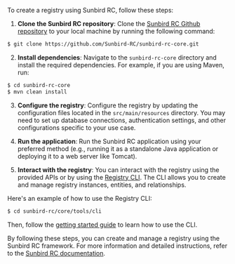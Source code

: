 To create a registry using Sunbird RC, follow these steps:

1. **Clone the Sunbird RC repository**: Clone the [Sunbird RC Github repository](https://github.com/Sunbird-RC/sunbird-rc-core) to your local machine by running the following command:

```sh
$ git clone https://github.com/Sunbird-RC/sunbird-rc-core.git
```

2. **Install dependencies**: Navigate to the `sunbird-rc-core` directory and install the required dependencies. For example, if you are using Maven, run:

```sh
$ cd sunbird-rc-core
$ mvn clean install
```

3. **Configure the registry**: Configure the registry by updating the configuration files located in the `src/main/resources` directory. You may need to set up database connections, authentication settings, and other configurations specific to your use case.

4. **Run the application**: Run the Sunbird RC application using your preferred method (e.g., running it as a standalone Java application or deploying it to a web server like Tomcat).

5. **Interact with the registry**: You can interact with the registry using the provided APIs or by using the [Registry CLI](https://github.com/Sunbird-RC/sunbird-rc-core/blob/main/tools/cli/readme.md). The CLI allows you to create and manage registry instances, entities, and relationships.

Here's an example of how to use the Registry CLI:

```sh
$ cd sunbird-rc/core/tools/cli
```

Then, follow the [getting started guide](https://docs.sunbirdrc.dev/developer-documentation/installation-guide) to learn how to use the CLI.

By following these steps, you can create and manage a registry using the Sunbird RC framework. For more information and detailed instructions, refer to the [Sunbird RC documentation](https://docs.sunbirdrc.dev/).